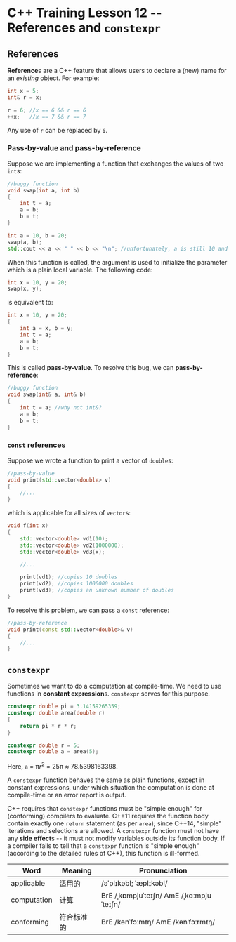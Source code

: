 # C++ Training Lesson 12 -- References and `constexpr`

## References

**Reference**s are a C++ feature that allows users to declare a (new) name for an *existing* object. For example:

```C++
int x = 5;
int& r = x;

r = 6; //x == 6 && r == 6
++x;   //x == 7 && r == 7
```

Any use of `r` can be replaced by `i`.

### Pass-by-value and pass-by-reference

Suppose we are implementing a function that exchanges the values of two `int`s:

```C++
//buggy function
void swap(int a, int b)
{
    int t = a;
    a = b;
    b = t;
}
```

```C++
int a = 10, b = 20;
swap(a, b);
std::cout << a << " " << b << "\n"; //unfortunately, a is still 10 and b is 20
```

When this function is called, the argument is used to initialize the parameter which is a plain local variable. The following code:

```C++
int x = 10, y = 20;
swap(x, y);
```
is equivalent to:
```C++
int x = 10, y = 20;
{
    int a = x, b = y;
    int t = a;
    a = b;
    b = t;
}
```

This is called **pass-by-value**. To resolve this bug, we can **pass-by-reference**:

```C++
//buggy function
void swap(int& a, int& b)
{
    int t = a; //why not int&?
    a = b;
    b = t;
}
```

### `const` references

Suppose we wrote a function to print a vector of `double`s:

```C++
//pass-by-value
void print(std::vector<double> v)
{
    //...
}
```

which is applicable for all sizes of `vector`s:

```C++
void f(int x)
{
    std::vector<double> vd1(10);
    std::vector<double> vd2(1000000);
    std::vector<double> vd3(x);

    //...

    print(vd1); //copies 10 doubles
    print(vd2); //copies 1000000 doubles
    print(vd3); //copies an unknown number of doubles
}
```

To resolve this problem, we can pass a `const` reference:

```C++
//pass-by-reference
void print(const std::vector<double>& v)
{
    //...
}
```

## `constexpr`

Sometimes we want to do a computation at compile-time. We need to use functions in **constant expression**s. `constexpr` serves for this purpose.

```C++
constexpr double pi = 3.14159265359;
constexpr double area(double r)
{
    return pi * r * r;
}

constexpr double r = 5;
constexpr double a = area(5);
```

Here, `a` = &pi;*r*<sup>2</sup> = 25&pi; &approx; 78.5398163398.

A `constexpr` function behaves the same as plain functions, except in constant expressions, under which situation the computation is done at compile-time or an error report is output. 

C++ requires that `constexpr` functions must be "simple enough" for (conforming) compilers to evaluate. C++11 requires the function body contain exactly one `return` statement (as per `area`); since C++14, "simple" iterations and selections are allowed. A `constexpr` function must not have any **side effect**s -- it must not modify variables outside its function body. If a compiler fails to tell that a `constexpr` function is "simple enough" (according to the detailed rules of C++), this function is ill-formed.

Word | Meaning | Pronunciation
--- | --- | ---
applicable | 适用的 | /əˈplɪkəbl; ˈæplɪkəbl/
computation | 计算 | BrE /ˌkɒmpjuˈteɪʃn/ AmE /ˌkɑːmpjuˈteɪʃn/
conforming | 符合标准的 | BrE /kənˈfɔːmɪŋ/ AmE /kənˈfɔːrmɪŋ/
